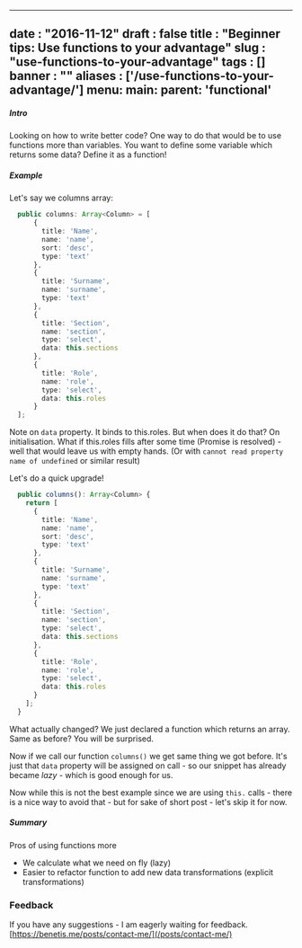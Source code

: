 
---
date : "2016-11-12"
draft : false
title : "Beginner tips: Use functions to your advantage"
slug : "use-functions-to-your-advantage"
tags : []
banner : ""
aliases : ['/use-functions-to-your-advantage/']
menu:
    main:
        parent: 'functional'
---

##### Intro
Looking on how to write better code? One way to do that would be to use functions more than variables. You want to define some variable which returns some data? Define it as a function!

##### Example
Let's say we columns array:

```typescript
  public columns: Array<Column> = [
      {
        title: 'Name',
        name: 'name',
        sort: 'desc',
        type: 'text'
      },
      {
        title: 'Surname',
        name: 'surname',
        type: 'text'
      },
      {
        title: 'Section',
        name: 'section',
        type: 'select',
        data: this.sections
      },
      {
        title: 'Role',
        name: 'role',
        type: 'select',
        data: this.roles
      }
  ];
```

Note on `data` property. It binds to this.roles. But when does it do that? On initialisation. What if this.roles fills after some time (Promise is resolved) - well that would leave us with empty hands. (Or with `cannot read property name of undefined` or similar result)

Let's do a quick upgrade!

```typescript
  public columns(): Array<Column> {
    return [
      {
        title: 'Name',
        name: 'name',
        sort: 'desc',
        type: 'text'
      },
      {
        title: 'Surname',
        name: 'surname',
        type: 'text'
      },
      {
        title: 'Section',
        name: 'section',
        type: 'select',
        data: this.sections
      },
      {
        title: 'Role',
        name: 'role',
        type: 'select',
        data: this.roles
      }
    ];
  }
```

What actually changed? We just declared a function which returns an array. Same as before? You will be surprised.

Now if we call our function `columns()` we get same thing we got before. It's just that `data` property will be assigned on call - so our snippet has already became _lazy_ - which is good enough for us.

Now while this is not the best example since we are using `this.` calls - there is a nice way to avoid that - but for sake of short post - let's skip it for now.


##### Summary
Pros of using functions more

* We calculate what we need on fly (lazy)
* Easier to refactor function to add new data transformations (explicit transformations)

### Feedback

If you have any suggestions - I am eagerly waiting for feedback. [https://benetis.me/posts/contact-me/](/posts/contact-me/)
